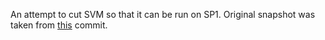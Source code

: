An attempt to cut SVM so that it can be run on SP1.
Original snapshot was taken from [this](https://github.com/anza-xyz/agave/tree/2ef5371adaae800a5d489b632e749d385153ae31) commit.
